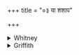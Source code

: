 +++
title = "०३ या शशाप"

+++

<details><summary>Whitney</summary>

### Translation
3. She that hath cursed with cursing, that hath taken malignity as her  
root (? *mū́ra*), that hath seized on \[our\] young to take its sap—let  
her eat \[her own\] offspring.

### Notes
  
  
  
  
  
The verse is repeated below as iv. 17. 3, and has there a parallel in  
Ppp. The comm. first takes *mū́ram* as for *mū́lam* (as rendered above),  
but adds an alternative explanation as *mūrchākaram*, adjective to  
*agham;* he has *ādade* in place of *-dhe*. *Jātám* is metrically an  
intrusion, but completes the sense.
</details>

<details><summary>Griffith</summary>

She who hath cursed us with a curse, or hath conceived a murderous sin; Or seized our son to take his blood, let her devour the child she bare.
</details>
